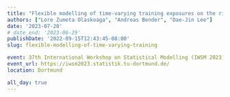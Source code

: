```yaml
---
title: "Flexible modelling of time-varying training exposures on the risk of recurrent injuries in football"
authors: ["Lore Zumeta Olaskoaga", "Andreas Bender", "Dae-Jin Lee"]
date: '2023-07-20'
# date_end: '2023-06-29'
publishDate: '2022-09-15T12:43:45-08:00'
slug: flexible-modelling-of-time-varying-training

event: 37th International Workshop on Statistical Modelling (IWSM 2023)
event_url: https://iwsm2023.statistik.tu-dortmund.de/
location: Dortmund

all_day: true
---
```



